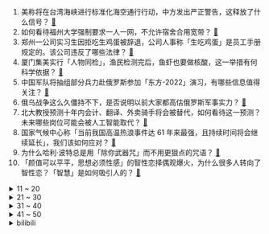1. 美称将在台湾海峡进行标准化海空通行行动，中方发出严正警告，这释放了什么信号？ [:link:](https://www.zhihu.com/question/548815031)
2. 如何看待福州大学强制要求一人一网，不允许宿舍合用宽带？ [:link:](https://www.zhihu.com/question/548236183)
3. 郑州一公司实习生因拒吃生鸡蛋被辞退，公司人事称「生吃鸡蛋」是员工手册规定的。该公司违反了哪些法律？ [:link:](https://www.zhihu.com/question/548812198)
4. 厦门集美实行「人物同检」，渔民检测完后，鱼虾也要做核酸，这一举措有何科学依据？ [:link:](https://www.zhihu.com/question/548825784)
5. 中国军队将抽组部分兵力赴俄罗斯参加「东方-2022」演习，有哪些信息值得关注？ [:link:](https://www.zhihu.com/question/548848874)
6. 俄乌战争这么久僵持不下，是否说明以前大家都高估俄罗斯军事实力？ [:link:](https://www.zhihu.com/question/548817186)
7. 北大教授预测十年内会计、翻译、外卖骑手将会被替代，如何看待这一预测？未来哪些岗位可能会被人工智能取代？ [:link:](https://www.zhihu.com/question/548685644)
8. 国家气候中心称「当前我国高温热浪事件达 61 年来最强，且持续时间将会继续延长」，我们该如何应对？ [:link:](https://www.zhihu.com/question/548771811)
9. 为什么哈利·波特总是用「除你武器咒」而不用更狠点的咒语？ [:link:](https://www.zhihu.com/question/24916403)
10. 「颜值可以平平，思想必须性感」的智性恋择偶观爆火，为什么很多人转向了智性恋？「智慧」是如何吸引人的？ [:link:](https://www.zhihu.com/question/548744329)
<details>
<summary>11 ~ 20</summary>

11. 安徽泗县倡议「公职人员发动亲友参与购房」，如何看待这一举措？ [:link:](https://www.zhihu.com/question/548760397)
12. 如何看待龙湖集团回应网传将于 8 月底破产，称是谣言，已报案？ [:link:](https://www.zhihu.com/question/548716401)
13. 女生月薪2800，建议买车吗？ [:link:](https://www.zhihu.com/question/548644180)
14. 如何看待刚一测的《绝区零》已被解包破解？公然破解游戏并放出视频是否违法？ [:link:](https://www.zhihu.com/question/548606757)
15. 腾讯发布 2022 年二季度财报，员工平均月薪 85473 元，这在互联网行业是什么水平？ [:link:](https://www.zhihu.com/question/548843321)
16. 拜登签署「通胀削减法案」意图「排挤中国」，美媒分析称该法案将加剧通胀，对此如何评价？ [:link:](https://www.zhihu.com/question/548806841)
17. 上大学后明白了哪些坑人的事？ [:link:](https://www.zhihu.com/question/336334194)
18. 格力集团成立餐饮公司，即将进军餐饮外卖业务，如何从商业角度解读此举？ [:link:](https://www.zhihu.com/question/548666037)
19. 官方回应重庆嘉陵江被高温晒干「并非干涸，属正常现象」，嘉陵江水位下降会产生哪些影响？是否影响航道通行？ [:link:](https://www.zhihu.com/question/548699402)
20. 维持美国霸权的支柱是什么？美元、美军、科技、媒体，到底哪个才是核心？ [:link:](https://www.zhihu.com/question/544151279)
</details>
<details>
<summary>21 ~ 30</summary>

21. 你觉得中国排名前五的rapper是哪几位？ [:link:](https://www.zhihu.com/question/547449387)
22. 济南推出二手房「带押过户」，无须提前还贷、垫付资金，会推广到全国吗？将如何影响二手房市场？ [:link:](https://www.zhihu.com/question/548798147)
23. 价值2w+的steam账号被女朋友注销了，我能报警吗？ [:link:](https://www.zhihu.com/question/395436433)
24. 为什么父亲这一辈人这么怕自行车被偷？ [:link:](https://www.zhihu.com/question/547266424)
25. 如果日漫没了中国市场，会被饿死吗？ [:link:](https://www.zhihu.com/question/548217028)
26. 腾讯发布 2022 年二季度财报，净利润同比下滑 56 %，如何解读这一数据？ [:link:](https://www.zhihu.com/question/548821739)
27. 让一群近乎理性的玩家玩狼人杀，结果是好人胜率高还是狼人高？ [:link:](https://www.zhihu.com/question/514735082)
28. 2022 LPL 夏季季后赛 LNG 3:1 击败 BLG 晋级下一轮，如何评价这场比赛？ [:link:](https://www.zhihu.com/question/548815750)
29. 演员在对手戏中，如何借助对方的反应，提升整体的表演效果？ [:link:](https://www.zhihu.com/question/324982179)
30. 为什么C罗还能留在曼联? [:link:](https://www.zhihu.com/question/545738530)
</details>
<details>
<summary>31 ~ 40</summary>

31. 2022年北京还适合买房吗？ [:link:](https://www.zhihu.com/question/543645619)
32. 如何看待2022年游戏行业的前景，未来将会发生哪些变化？ [:link:](https://www.zhihu.com/question/548788053)
33. 被临床医学录取了，看见好多劝退的，现在也后悔了，我该怎么办？ [:link:](https://www.zhihu.com/question/548737704)
34. 游戏行业还值得加入吗？ [:link:](https://www.zhihu.com/question/548760683)
35. 俞岱岩终身残废，是都大锦的错吗？ [:link:](https://www.zhihu.com/question/536047543)
36. 《我所向往的职业啊》中，谷歌程序员说「做巨轮里的一个螺丝钉也很好」，这是当前职业环境中的普遍心态吗？ [:link:](https://www.zhihu.com/question/548611450)
37. 为什么现在的科幻作品中“科学元素”含量越来越少? [:link:](https://www.zhihu.com/question/548546790)
38. 2022年前端是不是没有前途? [:link:](https://www.zhihu.com/question/439277607)
39. 很多新能源车为增加续航放弃电动遮光帘，导致夏天驾乘如「烫头」，对此你怎么看？你觉得这样值吗？ [:link:](https://www.zhihu.com/question/538788526)
40. 如何评价8月16日a豆智能生态圈发布会，有哪些值得关注的地方？ [:link:](https://www.zhihu.com/question/548688104)
</details>
<details>
<summary>41 ~ 50</summary>

41. 8 月 17 日重庆涪陵区发生山火，消防正在现场扑救，目前情况如何？面对山火我们该如何逃生？ [:link:](https://www.zhihu.com/question/548867011)
42. 考研失败想要二战怎么从绝望中走出来？ [:link:](https://www.zhihu.com/question/452108622)
43. 媒体报道日本恢复从俄罗斯进口石油，规模同比下降约 65 %，透露了哪些信息？ [:link:](https://www.zhihu.com/question/548816973)
44. 十七部门发文完善落实积极生育支持措施，辅助生殖技术将逐步纳入医保，这具有哪些积极意义？ [:link:](https://www.zhihu.com/question/548676547)
45. 奢侈品电商寺库回应总部跑路传闻，称「报道不实，目前在岗员工有几百人」，具体情况如何？ [:link:](https://www.zhihu.com/question/548766364)
46. 你为什么喜欢喝咖啡？是因为它的口感吗？ [:link:](https://www.zhihu.com/question/537865805)
47. 平时上下班骑车，城市路况，10 公里左右，选什么自行车比较合适？ [:link:](https://www.zhihu.com/question/547361632)
48. 从游戏运营的角度分析，《原神》二周年庆（2022.9）的福利会有多少？ [:link:](https://www.zhihu.com/question/546524783)
49. 李玉的《断·桥》这部电影想表达什么？ [:link:](https://www.zhihu.com/question/547926141)
50. 如何从音乐角度理性评价游戏《原神》须弥交响音乐现场？ [:link:](https://www.zhihu.com/question/548475979)
</details><details>
<summary>bilibili</summary>

1. 五首熟悉却又叫不出歌名的BGM❗你听过几首？一定要听到最后⚠️——钢琴Free Lucky，a thousand miles，end，his theme写不下了 [:link:](//www.bilibili.com/video/BV1oG411t7LB)
2. 急！ [:link:](//www.bilibili.com/video/BV1yg41167G2)
3. 【张予曦】前方心动暴击！面纱掉落是谁在疯狂心动 [:link:](//www.bilibili.com/video/BV1tW4y1h72Q)
4. 【何同学】我做了一个自己打字的键盘... [:link:](//www.bilibili.com/video/BV1W14y1b7Mq)
5. 好了，可以换下一个梗了。 [:link:](//www.bilibili.com/video/BV1tv4y1c7Gf)
6. 没流量有多惨？影帝级演员都无人在意 [:link:](//www.bilibili.com/video/BV1sd4y1P7uT)
7. 【原神剧场】少年意气，如清风，如明月 [:link:](//www.bilibili.com/video/BV1da411o789)
8. 这叫声真的能引来流浪猫 [:link:](//www.bilibili.com/video/BV1qG411t7fK)
9. 【 粉色海洋 | 官方MV 】周杰伦携手Romeo 放送浪漫 帅萌父子画面太梦幻 幸福感令人融化 [:link:](//www.bilibili.com/video/BV1Yv4y1c7gF)
10. 【时代少年团】TNT1000万粉丝福利 [:link:](//www.bilibili.com/video/BV1ZU4y1C7vV)
<details>
<summary>11 ~ 20</summary>

11. 大学晚会惊现MJ《犯罪高手》45度倾斜，直拍燃炸了！！！ [:link:](//www.bilibili.com/video/BV11v4y1F7tZ)
12. 「爱莉希雅」致 爱-A song for beloved【声优原创曲】 [:link:](//www.bilibili.com/video/BV1bB4y1L7qh)
13. 这是我最后一次钓鱼！ [:link:](//www.bilibili.com/video/BV15d4y1P7uz)
14. 【2233生日曲】任其蔚蓝 [:link:](//www.bilibili.com/video/BV11a411R71H)
15. 那一瞬间别说我们都愣住了，尴尬 [:link:](//www.bilibili.com/video/BV1JV4y1s7Ls)
16. 点进来被骗！《Never Gonna Give You Up》高清重拍 [:link:](//www.bilibili.com/video/BV1EN4y1V7MB)
17. 满汉全席里最贵的一道菜！竟然要用传说中的龙麟来做？？ [:link:](//www.bilibili.com/video/BV1SS4y1s7iC)
18. 夫妻面馆这种店赚钱吗？为何开遍全国！我体验一周给出结论 [:link:](//www.bilibili.com/video/BV17G411b7yK)
19. 今天不想讲法律 [:link:](//www.bilibili.com/video/BV1vB4y1B7NV)
20. 【warma】在BUG中找游戏可太难了！ [:link:](//www.bilibili.com/video/BV1ue4y1f74U)
</details>
<details>
<summary>21 ~ 30</summary>

21. 我，985高材生，全科老师，败给教育差距 [:link:](//www.bilibili.com/video/BV17a411N7nP)
22. 是泳装cos！ [:link:](//www.bilibili.com/video/BV1jd4y1P7NJ)
23. 随便传传 没人看 [:link:](//www.bilibili.com/video/BV1rU4y1C7aV)
24. 黑 怕 空 姐 [:link:](//www.bilibili.com/video/BV1J14y1b7y5)
25. 是你！蕉太狼！ [:link:](//www.bilibili.com/video/BV1kd4y1P7bb)
26. 你好，趵突泉！ [:link:](//www.bilibili.com/video/BV1sG4y1a7jj)
27. 友 谊 地 久 天 长 [:link:](//www.bilibili.com/video/BV1HB4y1L7Zb)
28. 消防体验第二弹，带条50斤大龙趸给消防员加餐 [:link:](//www.bilibili.com/video/BV1FS4y1x71u)
29. 耗时30天！在纸上玩王者 [:link:](//www.bilibili.com/video/BV1fS4y1s7f1)
30. 《TheShy 线 下 走 位》 [:link:](//www.bilibili.com/video/BV13e4y1f7bN)
</details>
<details>
<summary>31 ~ 40</summary>

31. 如何完美利用一辆发出警报的电瓶车~ [:link:](//www.bilibili.com/video/BV1sG4y1e7vp)
32. 《葱油拌面》的味道估计很多人会喜欢吧？ [:link:](//www.bilibili.com/video/BV1Fa411N7qc)
33. 《 最 强 蟹 黄 堡 》 [:link:](//www.bilibili.com/video/BV1vv4y1c734)
34. 试着当了一天狗，真好！不用上班，没有烦恼 [:link:](//www.bilibili.com/video/BV1ea411P7Xw)
35. 重新发布的视频，比昨天发布的流畅一些，键盘音是通关时候的 [:link:](//www.bilibili.com/video/BV1ha411P7F7)
36. 求问喜羊羊里的坤坤图片是真的吗？ [:link:](//www.bilibili.com/video/BV1tY4y1c742)
37. 东方曜：把技能骗光，单杀都不需要掉血！ [:link:](//www.bilibili.com/video/BV1sB4y1L7Lz)
38. 他变了。 [:link:](//www.bilibili.com/video/BV17V4y1s7od)
39. 这个急救知识，希望所有人都知道！ [:link:](//www.bilibili.com/video/BV1ca411Z7gZ)
40. 尸体来咯！这是沉浸式死亡叭？ [:link:](//www.bilibili.com/video/BV1tN4y1V7FM)
</details>
<details>
<summary>41 ~ 50</summary>

41. 来，跟我一起抓鬼呀！经典网剧《灵魂摆渡》第一回 [:link:](//www.bilibili.com/video/BV1Mt4y137po)
42. 20个古堡！(这几个字值多少播放？) [:link:](//www.bilibili.com/video/BV1XP411L7FE)
43. 【俄罗斯街拍P30】落日余辉 尤其浪漫 | Semkavkvadrate [:link:](//www.bilibili.com/video/BV1EB4y1L76s)
44. 夜跑时听恐怖音乐，会发生什么？ [:link:](//www.bilibili.com/video/BV13t4y1g7XZ)
45. 当冰雪女王Elsa照进现实 你喜欢吗～ [:link:](//www.bilibili.com/video/BV1ma411P7aN)
46. “我删掉了我爸，然后被扇了” [:link:](//www.bilibili.com/video/BV1GG411t7pX)
47. 当演员们看到年轻时的自己 谁的反应最戳你 [:link:](//www.bilibili.com/video/BV11v4y1F7fQ)
48. 【Zc故事】当  代  情  圣 [:link:](//www.bilibili.com/video/BV1Jd4y1o7iq)
49. 印度随手拍照片 [:link:](//www.bilibili.com/video/BV19Y4y1c7zV)
50. 《整顿职场》 [:link:](//www.bilibili.com/video/BV19U4y1C734)
</details>
<details>
<summary>51 ~ 60</summary>

51. Life Goes On，但是同步率100%【方舟小动画】 [:link:](//www.bilibili.com/video/BV1Jt4y137sy)
52. 废材小伙竟用铜人练武 [:link:](//www.bilibili.com/video/BV1ia411o7eV)
53. 人生能有几个球啊，该剁手时就剁手，红红火火闯九州 [:link:](//www.bilibili.com/video/BV1pN4y1G7hE)
54. 我妹是真狠啊 [:link:](//www.bilibili.com/video/BV1Pd4y1P7HV)
55. 被树挡住的烤肉店，换了个名字，救活了，就火了？！ [:link:](//www.bilibili.com/video/BV1TG4y1e7Ut)
56. 都看过水扇了吧！那我猜你们一定没看过水伞～ [:link:](//www.bilibili.com/video/BV1KU4y1C7Q2)
57. 转发给你假期躺床上玩原神的同学，让ta难受半个月 [:link:](//www.bilibili.com/video/BV1Dd4y1m7Qa)
58. 社死！在酒吧做驻唱，客人非要点鸡你太美，怎么办？【流浪05】 [:link:](//www.bilibili.com/video/BV1Ea411Z7iB)
59. 买水杯时不要只看颜值，一定要注意看这些 [:link:](//www.bilibili.com/video/BV1EY4y1c7Zt)
60. 真实的珠峰是什么样子的？去世界第一高峰看超级月亮！ [:link:](//www.bilibili.com/video/BV1DT411A7ag)
</details>
<details>
<summary>61 ~ 70</summary>

61. 小潮院长直播回放（8月14日） [:link:](//www.bilibili.com/video/BV1oY4y1c7EV)
62. 改制了一辆可以收菜的车 [:link:](//www.bilibili.com/video/BV1Le4y1f7Vj)
63. 万众一心抬钢轨 [:link:](//www.bilibili.com/video/BV1dF411w78P)
64. 【李若彤】姑姑56岁了，睡绳子的功夫还没丢！ [:link:](//www.bilibili.com/video/BV1Nd4y1P7o9)
65. 渐变色，但是很上头 ⚡️叮叮当当舞⚡️ [:link:](//www.bilibili.com/video/BV1YV4y1472j)
66. 我就不该出门 [:link:](//www.bilibili.com/video/BV1LS4y1x7KX)
67. 哈哈哈哈哈哈哈哈你们有毒吧？？？。 [:link:](//www.bilibili.com/video/BV1FS4y1W71U)
68. 万字解析，《纸嫁衣》系列究竟讲了个怎样的故事？（上） [:link:](//www.bilibili.com/video/BV19P411L7e8)
69. 我这次巡视到一些特别的东西 [:link:](//www.bilibili.com/video/BV1JT411A7gq)
70. 想死后烧出舍利子吗  来来喝点加拿大的自来水 [:link:](//www.bilibili.com/video/BV1Yt4y1J7R4)
</details>
<details>
<summary>71 ~ 80</summary>

71. 6个稀缺的冷门APP，你未必全知道！第3个人都看麻了 [:link:](//www.bilibili.com/video/BV1zU4y1C71c)
72. 帮我看看这款页游到底是不是真原神？ [:link:](//www.bilibili.com/video/BV1214y147on)
73. 大话西游x河南卫视《少年奇妙游》纯享cut丨义贯星河 [:link:](//www.bilibili.com/video/BV1z14y1b7fg)
74. ⚡ 小 城 夏 天 ⚡但是最阴间版本 [:link:](//www.bilibili.com/video/BV18g411k7gZ)
75. 那些仅凭半句就封神的句子，你还知道哪些？ [:link:](//www.bilibili.com/video/BV1hT411A7bh)
76. 吃炸串吗？食材100块，卤油秘方10000块。 [:link:](//www.bilibili.com/video/BV1wG411b7iv)
77. 今年夏天极端高温的底层地理逻辑，究竟是什么？【地球知识局】 [:link:](//www.bilibili.com/video/BV1S14y1b75v)
78. 虚拟，真的能改变现实嘛？ [:link:](//www.bilibili.com/video/BV1DG411t7Ki)
79. 谁 是 嫩 蝶？！ [:link:](//www.bilibili.com/video/BV1JW4y1h7i2)
80. 我找山寨明星ESO拍了期视频，还没剪完就解散了 [:link:](//www.bilibili.com/video/BV1KS4y1x7Pg)
</details>
<details>
<summary>81 ~ 90</summary>

81. 这几天出门旅游啦 [:link:](//www.bilibili.com/video/BV1qd4y1P7Rs)
82. 100元能在葡萄牙最便宜超市买什么？2块钱竟然能买10条鱼！ [:link:](//www.bilibili.com/video/BV1JW4y1Y7Es)
83. “每只猫咪都有属于自己的专属图片” [:link:](//www.bilibili.com/video/BV1jG4y1a75B)
84. 【STN快报第6.5季02】有钱就可以为所欲为吗，在暴雪游戏里确实不行 [:link:](//www.bilibili.com/video/BV1CN4y1G7uc)
85. 《两个正常人制作的故事》派大星鬼畜翻唱来袭！ [:link:](//www.bilibili.com/video/BV1oG411t7NK)
86. 超管に駆ける [:link:](//www.bilibili.com/video/BV16G41187iU)
87. Shadow Of The Sun 清唱 [:link:](//www.bilibili.com/video/BV1EB4y1B7Wq)
88. 天上也要卷？国外大佬超清画面为我设定了人生新目标！ [:link:](//www.bilibili.com/video/BV13V4y1s7px)
89. 【水果猎人】网络热门水果鉴定15 [:link:](//www.bilibili.com/video/BV1wt4y137iQ)
90. 《国内军迷现状》 [:link:](//www.bilibili.com/video/BV1Ud4y1P71C)
</details>
<details>
<summary>91 ~ 100</summary>

91. 可怕的司机 [:link:](//www.bilibili.com/video/BV1bv4y1c78z)
92. 一个性价比很高的套餐｜满满一大箱 可以冲一波兄弟们 等等 我先冲～ [:link:](//www.bilibili.com/video/BV1MG4y1e7Yr)
93. 【巫师】网红与资本简史 [:link:](//www.bilibili.com/video/BV1Ja411N7zD)
94. 【医案寻踪】中国人90%不适合喝牛奶？探索过程中我发现了不为人知的秘密... [:link:](//www.bilibili.com/video/BV1hY4y1c7pA)
95. 金春禧  厨子探店¥313 [:link:](//www.bilibili.com/video/BV1gg411C7P5)
96. 面包螃蟹炒鸡蛋，简单实惠的早饭！ [:link:](//www.bilibili.com/video/BV1dY4y1c71U)
97. 爱虽无声，震耳欲聋 [:link:](//www.bilibili.com/video/BV1fd4y1A7zo)
98. 吃饱了骂厨子，人类应该如何看待食物？ [:link:](//www.bilibili.com/video/BV1pY4y1c7pf)
99. 第一次工作的实习生居然遇到了蛮横女上司 [:link:](//www.bilibili.com/video/BV1YB4y1L7Qz)
100. 关于我用一车瓜换了一只小奶猫这件事 [:link:](//www.bilibili.com/video/BV1WB4y1L7Jg)
</details></details>
